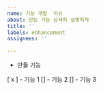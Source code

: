 ```yaml
---
name: 기능 개발  이슈
about: 만든 기능 상세히 설명하자
title: ''
labels: enhancement
assignees: ''

---
```


- 만들 기능

[ x ] - 기능 1
[] - 기능 2
[] - 기능 3
